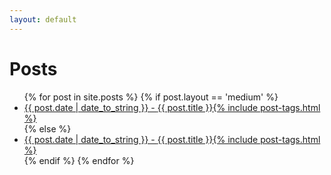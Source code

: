 ```yaml
---
layout: default
---
```

<h1>Posts</h1>
<ul class="posts">
  {% for post in site.posts %}
    {% if post.layout == 'medium' %}
        <li><a href="{{ post.medium_url }}">{{ post.date | date_to_string }} - <span class="post-title">{{ post.title }}</span>{% include post-tags.html %}</a></li>
    {% else %}
        <li><a href="{{ site.baseurl }}{{ post.url }}">{{ post.date | date_to_string }} - <span class="post-title">{{ post.title }}</span>{% include post-tags.html %}</a></li>
    {% endif %}
  {% endfor %}
</ul>
